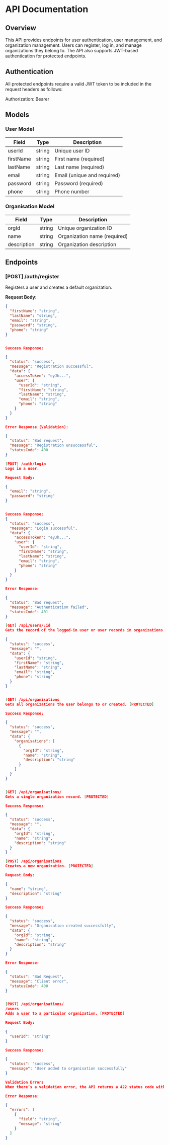 # API Documentation

## Overview

This API provides endpoints for user authentication, user management, and organization management. Users can register, log in, and manage organizations they belong to. The API also supports JWT-based authentication for protected endpoints.


## Authentication

All protected endpoints require a valid JWT token to be included in the request headers as follows:

Authorization: Bearer <token>



## Models

### User Model

| Field     | Type   | Description                     |
|-----------|--------|---------------------------------|
| userId    | string | Unique user ID                  |
| firstName | string | First name (required)           |
| lastName  | string | Last name (required)            |
| email     | string | Email (unique and required)     |
| password  | string | Password (required)             |
| phone     | string | Phone number                    |

### Organisation Model

| Field       | Type   | Description                     |
|-------------|--------|---------------------------------|
| orgId       | string | Unique organization ID          |
| name        | string | Organization name (required)    |
| description | string | Organization description        |

## Endpoints

### [POST] /auth/register

Registers a user and creates a default organization.

**Request Body:**
```json
{
  "firstName": "string",
  "lastName": "string",
  "email": "string",
  "password": "string",
  "phone": "string"
}


Success Response:

{
  "status": "success",
  "message": "Registration successful",
  "data": {
    "accessToken": "eyJh...",
    "user": {
      "userId": "string",
      "firstName": "string",
      "lastName": "string",
      "email": "string",
      "phone": "string"
    }
  }
}

Error Response (Validation):

{
  "status": "Bad request",
  "message": "Registration unsuccessful",
  "statusCode": 400
}

[POST] /auth/login
Logs in a user.

Request Body:

{
  "email": "string",
  "password": "string"
}


Success Response:
{
  "status": "success",
  "message": "Login successful",
  "data": {
    "accessToken": "eyJh...",
    "user": {
      "userId": "string",
      "firstName": "string",
      "lastName": "string",
      "email": "string",
      "phone": "string"
    }
  }
}

Error Response:

{
  "status": "Bad request",
  "message": "Authentication failed",
  "statusCode": 401
}

[GET] /api/users/:id
Gets the record of the logged-in user or user records in organizations they belong to or created. [PROTECTED]

{
  "status": "success",
  "message": "",
  "data": {
    "userId": "string",
    "firstName": "string",
    "lastName": "string",
    "email": "string",
    "phone": "string"
  }
}


[GET] /api/organisations
Gets all organizations the user belongs to or created. [PROTECTED]

Success Response:

{
  "status": "success",
  "message": "",
  "data": {
    "organisations": [
      {
        "orgId": "string",
        "name": "string",
        "description": "string"
      }
    ]
  }
}


[GET] /api/organisations/
Gets a single organization record. [PROTECTED]

Success Response:

{
  "status": "success",
  "message": "",
  "data": {
    "orgId": "string",
    "name": "string",
    "description": "string"
  }
}

[POST] /api/organisations
Creates a new organization. [PROTECTED]

Request Body:

{
  "name": "string",
  "description": "string"
}

Success Response:

{
  "status": "success",
  "message": "Organisation created successfully",
  "data": {
    "orgId": "string",
    "name": "string",
    "description": "string"
  }
}

Error Response:

{
  "status": "Bad Request",
  "message": "Client error",
  "statusCode": 400
}


[POST] /api/organisations/
/users
Adds a user to a particular organization. [PROTECTED]

Request Body:

{
  "userId": "string"
}

Success Response:

{
  "status": "success",
  "message": "User added to organisation successfully"
}

Validation Errors
When there’s a validation error, the API returns a 422 status code with the following payload:

Error Response:

{
  "errors": [
    {
      "field": "string",
      "message": "string"
    }
  ]
}